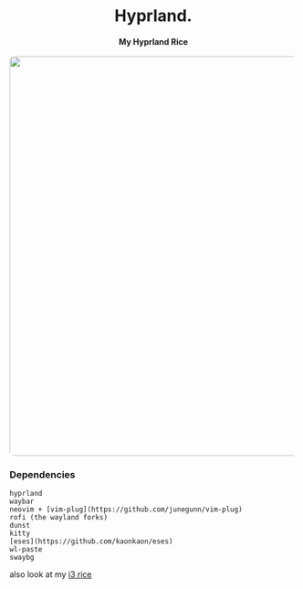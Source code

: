 <h1 align="center">
    Hyprland.
  <br>
  </h1>

  <h4 align ="center">My Hyprland Rice</a>
  <br><br>
	<img src="https://i.redd.it/a4y6k4qxtx0b1.png" style="border-radius:8px;" width="700">
  </h4>

### Dependencies
  ```
  hyprland
  waybar
  neovim + [vim-plug](https://github.com/junegunn/vim-plug)
  rofi (the wayland forks)
  dunst
  kitty
  [eses](https://github.com/kaonkaon/eses)
  wl-paste
  swaybg
  ```

  also look at my [i3 rice](https://github.com/kaonkaon/Type94DotFiles)
